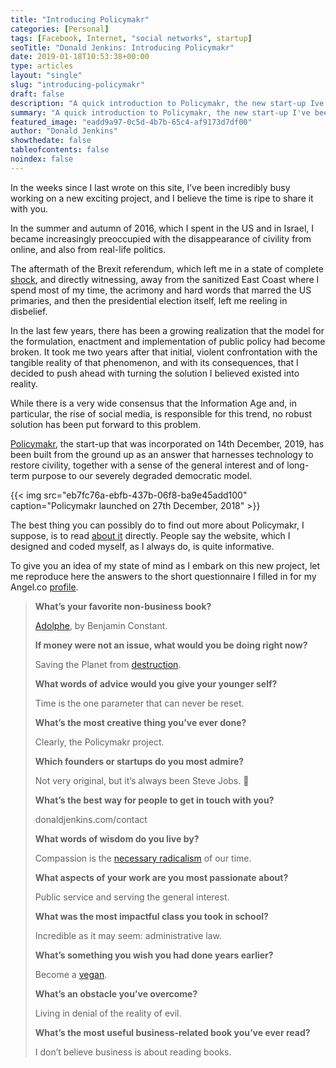 ```yaml
---
title: "Introducing Policymakr"
categories: [Personal]
tags: [Facebook, Internet, "social networks", startup]
seoTitle: "Donald Jenkins: Introducing Policymakr"
date: 2019-01-18T10:53:38+00:00
type: articles
layout: "single"
slug: "introducing-policymakr"
draft: false
description: "A quick introduction to Policymakr, the new start-up Ive been planning since the dramatic events of 2016"
summary: "A quick introduction to Policymakr, the new start-up I've been planning since the dramatic events of 2016, and which I've finally decided to launch. And a little question-and-answer session, as an added bonus."
featured_image: "eadd9a97-0c5d-4b7b-65c4-af9173d7df00"
author: "Donald Jenkins"
showthedate: false
tableofcontents: false
noindex: false
---
```


In the weeks since I last wrote on this site, I’ve been incredibly busy working on a new exciting project, and I believe the time is ripe to share it with you.

In the summer and autumn of 2016, which I spent in the US and in Israel, I became increasingly preoccupied with the disappearance of civility from online, and also from real-life politics.

The aftermath of the Brexit referendum, which left me in a state of complete [shock](https://www.donaldjenkins.com/brexit-would-be-constitutional-and-economic-suicide/), and directly witnessing, away from the sanitized East Coast where I spend most of my time, the acrimony and hard words that marred the US primaries, and then the presidential election itself, left me reeling in disbelief.

In the last few years, there has been a growing realization that the model for the formulation, enactment and implementation of public policy had become broken. It took me two years after that initial, violent confrontation with the tangible reality of that phenomenon, and with its consequences, that I decided to push ahead with turning the solution I believed existed into reality.

While there is a very wide consensus that the Information Age and, in particular, the rise of social media, is responsible for this trend, no robust solution has been put forward to this problem.

[Policymakr](https://www.policymakr.com), the start-up that was incorporated on 14th December, 2019, has been built from the ground up as an answer that harnesses technology to restore civility, together with a sense of the general interest and of long-term purpose to our severely degraded democratic model.

{{< img src="eb7fc76a-ebfb-437b-06f8-ba9e45add100" caption="Policymakr launched on 27th December, 2018" >}}

The best thing you can possibly do to find out more about Policymakr, I suppose, is to read [about it](https://www.policymakr.com/about) directly. People say the website, which I designed and coded myself, as I always do, is quite informative.

To give you an idea of my state of mind as I embark on this new project, let me reproduce here the answers to the short questionnaire I filled in for my Angel.co [profile](https://angel.co/u/donaldjenkins).

<blockquote>
<p class="title"><strong>What’s your favorite non-business book?</strong></p>

<p class="subtitle"><a href="https://en.wikipedia.org/wiki/Adolphe">Adolphe</a>, by Benjamin Constant.</p>

<p class="title"><strong>If money were not an issue, what would you be doing right now?</strong></p>

<p class="subtitle">Saving the Planet from <a href="https://nymag.com/intelligencer/2018/10/un-says-climate-genocide-coming-but-its-worse-than-that.html">destruction</a>.</p>

<p class="title"><strong>What words of advice would you give your younger self?</strong></p>

<p class="subtitle">Time is the one parameter that can never be reset.</p>

<p class="title"><strong>What’s the most creative thing you’ve ever done?</strong></p>

<p class="subtitle">Clearly, the Policymakr project.</p>

<p class="title"><strong>Which founders or startups do you most admire?</strong></p>

<p class="subtitle">Not very original, but it’s always been Steve Jobs. </p>

<p class="title"><strong>What’s the best way for people to get in touch with you?</strong></p>

<p class="subtitle">donaldjenkins.com/contact</p>

<p class="title"><strong>What words of wisdom do you live by?</strong></p>

<p class="subtitle">Compassion is the <a href="https://i.via.dj/ed3911567b5d">necessary radicalism</a> of our time.</p>

<p class="title"><strong>What aspects of your work are you most passionate about?</strong></p>

<p class="subtitle">Public service and serving the general interest.</p>

<p class="title"><strong>What was the most impactful class you took in school?</strong></p>

<p class="subtitle">Incredible as it may seem: administrative law.</p>

<p class="title"><strong>What’s something you wish you had done years earlier?</strong></p>

<p class="subtitle">Become a <a href="https://freefromharm.org/animal-products-and-ethics/slaughter-free-dairy/">vegan</a>.</p>

<p class="title"><strong>What’s an obstacle you’ve overcome?</strong></p>

<p class="subtitle">Living in denial of the reality of evil.</p>

<p class="title"><strong>What’s the most useful business-related book you’ve ever read?</strong></p>
<p class="subtitle">I don’t believe business is about reading books.</strong></p>
</blockquote>
